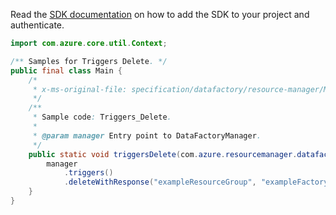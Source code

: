 Read the [SDK documentation](https://github.com/Azure/azure-sdk-for-java/blob/azure-resourcemanager-datafactory_1.0.0-beta.6/sdk/datafactory/azure-resourcemanager-datafactory/README.md) on how to add the SDK to your project and authenticate.

```java
import com.azure.core.util.Context;

/** Samples for Triggers Delete. */
public final class Main {
    /*
     * x-ms-original-file: specification/datafactory/resource-manager/Microsoft.DataFactory/stable/2018-06-01/examples/Triggers_Delete.json
     */
    /**
     * Sample code: Triggers_Delete.
     *
     * @param manager Entry point to DataFactoryManager.
     */
    public static void triggersDelete(com.azure.resourcemanager.datafactory.DataFactoryManager manager) {
        manager
            .triggers()
            .deleteWithResponse("exampleResourceGroup", "exampleFactoryName", "exampleTrigger", Context.NONE);
    }
}
```
